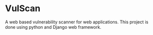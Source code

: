 # VulScan
A web based vulnerability scanner for web applications. This project is done using python and Django web framework.  
